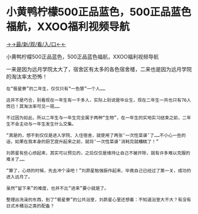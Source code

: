 # 小黄鸭柠檬500正品蓝色，500正品蓝色福航，XXOO福利视频导航

<a href="https://m8k3.cc">→→最/新/观/看/入/口←←</a>

小黄鸭柠檬500正品蓝色，500正品蓝色福航，XXOO福利视频导航

 一来是因为远月学院太大了，宿舍区有太多的各色宿舍楼，二来也是因为远月学院的淘汰率太恐怖！

    在“极星寮”的二年生，仅仅只有“一色慧”一个人……

    这并不是巧合，别看现在一年生有一千多人，实际上别说是毕业生，现在二年生一共也只有76人而已！其淘汰率可见一斑……

    不过因为如此，所以二年生与一年生完全属于两种“生物”，在一年生的实地实习结束之前，二年生不会主动与一年生发生什么交集。

    “真是的，想不到仅仅是进入学院、入住宿舍，就使用了两张‘一次性菜谱’了……不小心一些的话，如果在我本身的厨艺提升起来之前，就将‘一次性菜谱’消耗完就糟糕了！”

    刘昴星有些心烦起来，其实可以预见的，之后仅仅是维持让自己不被开除，就有许多难以克服的难关了……

    “算了，心烦的时候，先去冲个澡吧！”刘昴星勉强振作起来，毕竟自己已经过了第一关，成功的进入远月了。

    虽然“留下来”的难度，也并不比“进来”要小就是了。

    整理出洗澡的东西，到了“极星寮”的公共浴室，刘昴星心里还想着：不知道浴室大不大？有没有日式木桶浴之类的配备？
